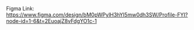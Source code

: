 Figma Link: https://www.figma.com/design/bM0pWPylH3hYI5mw0dh3SW/Profile-FYI?node-id=1-6&t=2EuoajZ8vFdgYO1c-1

